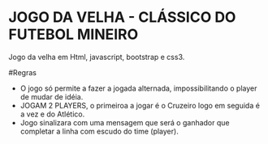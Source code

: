 # JOGO DA VELHA - CLÁSSICO DO FUTEBOL MINEIRO
Jogo da velha em Html, javascript, bootstrap e css3.

#Regras

- O jogo só permite a fazer a jogada alternada, impossibilitando o player de mudar de idéia. 
- JOGAM 2 PLAYERS, o primeiroa a jogar é o Cruzeiro logo em seguida é a vez e do Atlético.
- Jogo sinalizara com uma mensagem que será o ganhador que completar a linha com escudo do time (player).

